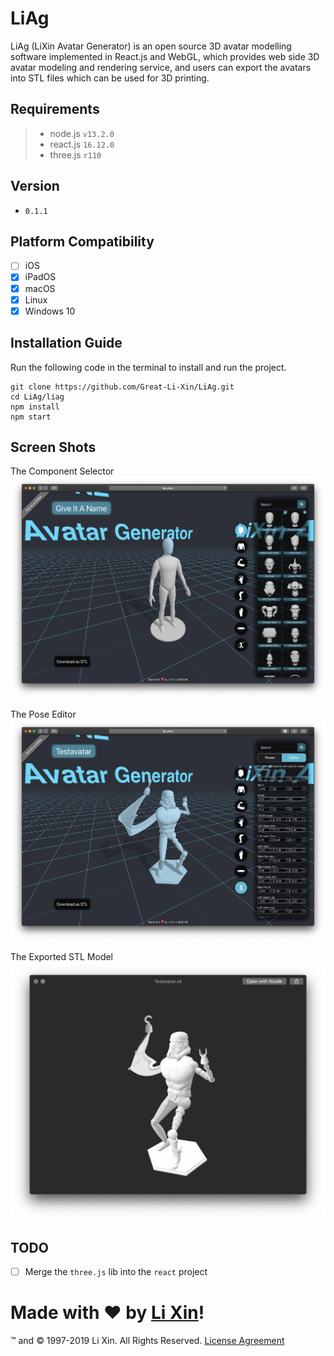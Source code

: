 # LiAg
LiAg (LiXin Avatar Generator) is an open source 3D avatar modelling software implemented in React.js and WebGL,
which provides web side 3D avatar modeling and rendering service,
and users can export the avatars into STL files which can be used for 3D printing.

## Requirements
> - node.js `v13.2.0`
> - react.js `16.12.0`
> - three.js `r110`

## Version
- `0.1.1`

## Platform Compatibility
- [ ] iOS
- [x] iPadOS
- [x] macOS
- [x] Linux
- [x] Windows 10

## Installation Guide

Run the following code in the terminal to install and run the project.

```
git clone https://github.com/Great-Li-Xin/LiAg.git
cd LiAg/liag
npm install
npm start
```

## Screen Shots
The Component Selector
![](./extra/img/ComponentSelector.png)

The Pose Editor
![](./extra/img/PoseEditor.png)

The Exported STL Model
![](./extra/img/TheExportedSTL.png)

## TODO
- [ ] Merge the `three.js` lib into the `react` project

# Made with ❤ by [Li Xin](https://github.com/Great-Li-Xin)!
™ and © 1997-2019 Li Xin. All Rights Reserved. [License Agreement](./LICENSE)
